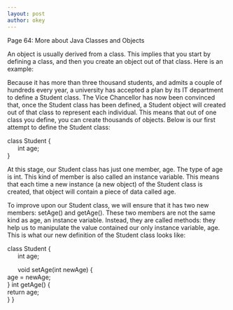 ```yaml
---
layout: post
author: okey
---
```

Page 64: More about Java Classes and Objects

An object is usually derived from a class. This implies that you start by defining a class,
and then you create an object out of that class. Here is an example:

Because it has more than three thousand students, and admits a couple of hundreds every year,
a university has accepted a plan by its IT department to define a Student class. The Vice 
Chancellor has now been convinced that, once the Student class has been defined, a Student 
object will created out of that class to represent each individual. This means that out of
one class you define, you can create thousands of objects. Below is our first attempt to define
the Student class:

class Student { <br>&nbsp;&nbsp;&nbsp;&nbsp;&nbsp;&nbsp;int age;<br> }

At this stage, our Student class has just one member, age. The type of age is int. This kind of member 
is also called an instance variable. This means that each time a new instance (a new object) of 
the Student class is created, that object will contain a piece of data called age.

To improve upon our Student class, we will ensure that it has two new members: setAge() and getAge().
These two members are not the same kind as age, an instance variable. Instead, they are called 
methods: they help us to manipulate the value contained our only instance variable, age. This is 
what our new definition of the Student class looks like:

class Student { <br>&nbsp;&nbsp;&nbsp;&nbsp;&nbsp;&nbsp;int age;<br>

&nbsp;&nbsp;&nbsp;&nbsp;&nbsp;&nbsp;void setAge(int newAge) {<br> age = newAge;<br>}
int getAge() {<br> return age;<br>}
}

